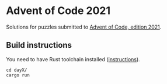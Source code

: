 # Advent of Code 2021

Solutions for puzzles submitted to [Advent of Code, edition 2021](https://adventofcode.com/2021).

## Build instructions

You need to have Rust toolchain installed ([instructions](https://rustup.rs/)).

```
cd dayX/
cargo run
```
